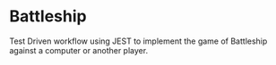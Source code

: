 # Battleship
Test Driven workflow using JEST to implement the game of Battleship against a computer or another player.
